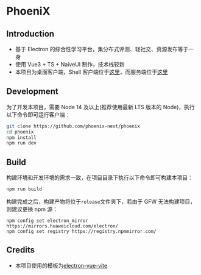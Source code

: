 # PhoeniX

## Introduction

- 基于 Electron 的综合性学习平台，集分布式评测、轻社交、资源发布等于一身
- 使用 Vue3 + TS + NaiveUI 制作，技术栈较新
- 本项目为桌面客户端，Shell 客户端位于[这里](https://github.com/phoenix-next/phoenix-shell)，而服务端位于[这里](https://github.com/phoenix-next/phoenix-server)

## Development

为了开发本项目，需要 Node 14 及以上(推荐使用最新 LTS 版本的 Node)，执行以下命令即可运行客户端：

```sh
git clone https://github.com/phoenix-next/phoenix
cd phoenix
npm install
npm run dev
```

## Build

构建环境和开发环境的需求一致，在项目目录下执行以下命令即可构建本项目：

```sh
npm run build
```

构建完成之后，构建产物将位于`release`文件夹下，若由于 GFW 无法构建项目，则建议更换 npm 源：

```
npm config set electron_mirror https://mirrors.huaweicloud.com/electron/
npm config set registry https://registry.npmmirror.com/
```

## Credits

- 本项目使用的模板为[electron-vue-vite](https://github.com/caoxiemeihao/electron-vue-vite)

